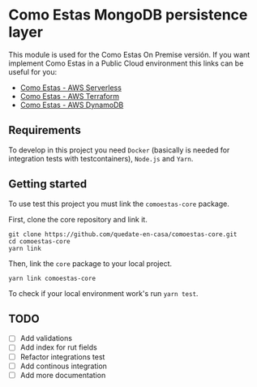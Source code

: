# Como Estas MongoDB persistence layer

This module is used for the Como Estas On Premise versión. If you want implement Como Estas in a Public Cloud environment this links can be useful for you:

- [Como Estas - AWS Serverless](https://github.com/quedate-en-casa/comoestas-serverless)
- [Como Estas - AWS Terraform](https://github.com/quedate-en-casa/comoestas-serverless)
- [Como Estas - AWS DynamoDB](https://github.com/quedate-en-casa/comoestas-serverless)

## Requirements

To develop in this project you need `Docker` (basically is needed for integration tests with testcontainers), `Node.js` and `Yarn`.

## Getting started

To use test this project you must link the `comoestas-core` package.

First, clone the core repository and link it.

```shell
git clone https://github.com/quedate-en-casa/comoestas-core.git
cd comoestas-core
yarn link
```

Then, link the `core` package to your local project.

```shell
yarn link comoestas-core
```

To check if your local environment work's run `yarn test`.

## TODO

- [ ] Add validations
- [ ] Add index for rut fields
- [ ] Refactor integrations test
- [ ] Add continous integration
- [ ] Add more documentation